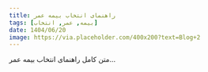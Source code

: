 ```yaml
---
title: راهنمای انتخاب بیمه عمر
tags: [بیمه, عمر, انتخاب]
date: 1404/06/20
image: https://via.placeholder.com/400x200?text=Blog+2
---
```


متن کامل راهنمای انتخاب بیمه عمر...

